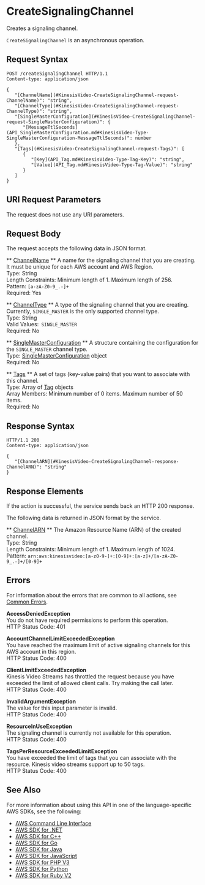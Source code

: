 # CreateSignalingChannel<a name="API_CreateSignalingChannel"></a>

Creates a signaling channel\. 

 `CreateSignalingChannel` is an asynchronous operation\.

## Request Syntax<a name="API_CreateSignalingChannel_RequestSyntax"></a>

```
POST /createSignalingChannel HTTP/1.1
Content-type: application/json

{
   "[ChannelName](#KinesisVideo-CreateSignalingChannel-request-ChannelName)": "string",
   "[ChannelType](#KinesisVideo-CreateSignalingChannel-request-ChannelType)": "string",
   "[SingleMasterConfiguration](#KinesisVideo-CreateSignalingChannel-request-SingleMasterConfiguration)": { 
      "[MessageTtlSeconds](API_SingleMasterConfiguration.md#KinesisVideo-Type-SingleMasterConfiguration-MessageTtlSeconds)": number
   },
   "[Tags](#KinesisVideo-CreateSignalingChannel-request-Tags)": [ 
      { 
         "[Key](API_Tag.md#KinesisVideo-Type-Tag-Key)": "string",
         "[Value](API_Tag.md#KinesisVideo-Type-Tag-Value)": "string"
      }
   ]
}
```

## URI Request Parameters<a name="API_CreateSignalingChannel_RequestParameters"></a>

The request does not use any URI parameters\.

## Request Body<a name="API_CreateSignalingChannel_RequestBody"></a>

The request accepts the following data in JSON format\.

 ** [ChannelName](#API_CreateSignalingChannel_RequestSyntax) **   <a name="KinesisVideo-CreateSignalingChannel-request-ChannelName"></a>
A name for the signaling channel that you are creating\. It must be unique for each AWS account and AWS Region\.  
Type: String  
Length Constraints: Minimum length of 1\. Maximum length of 256\.  
Pattern: `[a-zA-Z0-9_.-]+`   
Required: Yes

 ** [ChannelType](#API_CreateSignalingChannel_RequestSyntax) **   <a name="KinesisVideo-CreateSignalingChannel-request-ChannelType"></a>
A type of the signaling channel that you are creating\. Currently, `SINGLE_MASTER` is the only supported channel type\.   
Type: String  
Valid Values:` SINGLE_MASTER`   
Required: No

 ** [SingleMasterConfiguration](#API_CreateSignalingChannel_RequestSyntax) **   <a name="KinesisVideo-CreateSignalingChannel-request-SingleMasterConfiguration"></a>
A structure containing the configuration for the `SINGLE_MASTER` channel type\.   
Type: [SingleMasterConfiguration](API_SingleMasterConfiguration.md) object  
Required: No

 ** [Tags](#API_CreateSignalingChannel_RequestSyntax) **   <a name="KinesisVideo-CreateSignalingChannel-request-Tags"></a>
A set of tags \(key\-value pairs\) that you want to associate with this channel\.  
Type: Array of [Tag](API_Tag.md) objects  
Array Members: Minimum number of 0 items\. Maximum number of 50 items\.  
Required: No

## Response Syntax<a name="API_CreateSignalingChannel_ResponseSyntax"></a>

```
HTTP/1.1 200
Content-type: application/json

{
   "[ChannelARN](#KinesisVideo-CreateSignalingChannel-response-ChannelARN)": "string"
}
```

## Response Elements<a name="API_CreateSignalingChannel_ResponseElements"></a>

If the action is successful, the service sends back an HTTP 200 response\.

The following data is returned in JSON format by the service\.

 ** [ChannelARN](#API_CreateSignalingChannel_ResponseSyntax) **   <a name="KinesisVideo-CreateSignalingChannel-response-ChannelARN"></a>
The Amazon Resource Name \(ARN\) of the created channel\.  
Type: String  
Length Constraints: Minimum length of 1\. Maximum length of 1024\.  
Pattern: `arn:aws:kinesisvideo:[a-z0-9-]+:[0-9]+:[a-z]+/[a-zA-Z0-9_.-]+/[0-9]+` 

## Errors<a name="API_CreateSignalingChannel_Errors"></a>

For information about the errors that are common to all actions, see [Common Errors](CommonErrors.md)\.

 **AccessDeniedException**   
You do not have required permissions to perform this operation\.  
HTTP Status Code: 401

 **AccountChannelLimitExceededException**   
You have reached the maximum limit of active signaling channels for this AWS account in this region\.  
HTTP Status Code: 400

 **ClientLimitExceededException**   
Kinesis Video Streams has throttled the request because you have exceeded the limit of allowed client calls\. Try making the call later\.  
HTTP Status Code: 400

 **InvalidArgumentException**   
The value for this input parameter is invalid\.  
HTTP Status Code: 400

 **ResourceInUseException**   
The signaling channel is currently not available for this operation\.  
HTTP Status Code: 400

 **TagsPerResourceExceededLimitException**   
You have exceeded the limit of tags that you can associate with the resource\. Kinesis video streams support up to 50 tags\.   
HTTP Status Code: 400

## See Also<a name="API_CreateSignalingChannel_SeeAlso"></a>

For more information about using this API in one of the language\-specific AWS SDKs, see the following:
+  [AWS Command Line Interface](https://docs.aws.amazon.com/goto/aws-cli/kinesisvideo-2017-09-30/CreateSignalingChannel) 
+  [AWS SDK for \.NET](https://docs.aws.amazon.com/goto/DotNetSDKV3/kinesisvideo-2017-09-30/CreateSignalingChannel) 
+  [AWS SDK for C\+\+](https://docs.aws.amazon.com/goto/SdkForCpp/kinesisvideo-2017-09-30/CreateSignalingChannel) 
+  [AWS SDK for Go](https://docs.aws.amazon.com/goto/SdkForGoV1/kinesisvideo-2017-09-30/CreateSignalingChannel) 
+  [AWS SDK for Java](https://docs.aws.amazon.com/goto/SdkForJava/kinesisvideo-2017-09-30/CreateSignalingChannel) 
+  [AWS SDK for JavaScript](https://docs.aws.amazon.com/goto/AWSJavaScriptSDK/kinesisvideo-2017-09-30/CreateSignalingChannel) 
+  [AWS SDK for PHP V3](https://docs.aws.amazon.com/goto/SdkForPHPV3/kinesisvideo-2017-09-30/CreateSignalingChannel) 
+  [AWS SDK for Python](https://docs.aws.amazon.com/goto/boto3/kinesisvideo-2017-09-30/CreateSignalingChannel) 
+  [AWS SDK for Ruby V2](https://docs.aws.amazon.com/goto/SdkForRubyV2/kinesisvideo-2017-09-30/CreateSignalingChannel) 